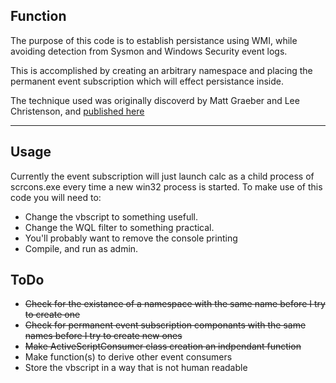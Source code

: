 ## Function

The purpose of this code is to establish persistance using WMI, while avoiding detection from Sysmon and Windows Security event logs. 

This is accomplished by creating an arbitrary namespace and placing the permanent event subscription which will effect persistance inside.

The technique used was originally discoverd by Matt Graeber and Lee Christenson, and [published here](https://specterops.io/assets/resources/Subverting_Sysmon.pdf)

---

## Usage

Currently the event subscription will just launch calc as a child process of scrcons.exe every time a new win32 process is started. To make use of this code you will need to:

- Change the vbscript to something usefull.
- Change the WQL filter to something practical.
- You'll probably want to remove the console printing
- Compile, and run as admin.

## ToDo

- <strike>Check for the existance of a namespace with the same name before I try to create one
- Check for permanent event subscription componants with the same names before I try to create new ones
- Make ActiveScriptConsumer class creation an indpendant function</strike>
- Make function(s) to derive other event consumers
- Store the vbscript in a way that is not human readable
